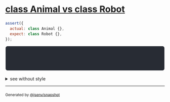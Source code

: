 # [class Animal vs class Robot](../../function.test.js#L149)

```js
assert({
  actual: class Animal {},
  expect: class Robot {},
});
```

![img](throw.svg)

<details>
  <summary>see without style</summary>

```console
AssertionError: actual and expect are different

actual: class Animal { [source code] }
expect: class Robot { [source code] }
```

</details>

---

<sub>
  Generated by <a href="https://github.com/jsenv/core/tree/main/packages/independent/snapshot">@jsenv/snapshot</a>
</sub>